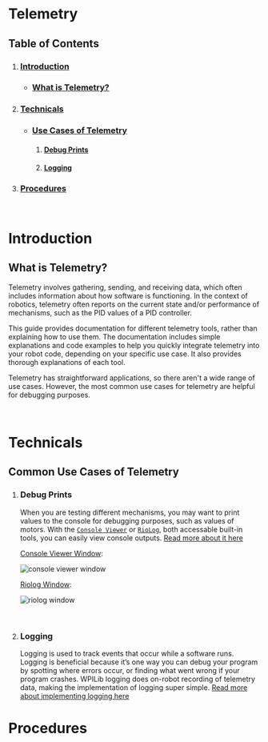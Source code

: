 # Telemetry

## Table of Contents
1. ### [Introduction](#introduction)
    - ### [What is Telemetry?](#what-is-telemetry)
2. ### [Technicals](#technicals)
    - ### [Use Cases of Telemetry](#use-cases-of-telemetry)
        1. #### [Debug Prints](#debug-prints)
        2. #### [Logging](#logging)
3. ### [Procedures](#procedures)

<br/>

# Introduction

## What is Telemetry?
Telemetry involves gathering, sending, and receiving data, which often includes information about how software is functioning. In the context of robotics, telemetry often reports on the current state and/or performance of mechanisms, such as the PID values of a PID controller.

This guide provides documentation for different telemetry tools, rather than explaining how to use them. The documentation includes simple explanations and code examples to help you quickly integrate telemetry into your robot code, depending on your specific use case. It also provides thorough explanations of each tool.

Telemetry has straightforward applications, so there aren't a wide range of use cases. However, the most common use cases for telemetry are helpful for debugging purposes.

<br/>

# Technicals

## Common Use Cases of Telemetry

1. ### Debug Prints
    When you are testing different mechanisms, you may want to print values to the console for debugging purposes, such as values of motors. With the [`Console Viewer`](https://docs.wpilib.org/en/stable/docs/software/vscode-overview/viewing-console-output.html#console-viewer) or [`RioLog`](https://docs.wpilib.org/en/stable/docs/software/vscode-overview/viewing-console-output.html#riolog-vs-code-plugin), both accessable built-in tools, you can easily view console outputs. [Read more about it here](https://docs.wpilib.org/en/stable/docs/software/vscode-overview/viewing-console-output.html#viewing-console-output)
    
    [Console Viewer Window](https://docs.wpilib.org/en/stable/_images/console-viewer-window.webp):
    
    ![console viewer window](https://docs.wpilib.org/en/stable/_images/console-viewer-window.webp)

    [Riolog Window](https://docs.wpilib.org/en/stable/_images/riolog-window.webp):
    
    ![riolog window](https://docs.wpilib.org/en/stable/_images/riolog-window.webp)

    <br/>

2. ### Logging
    Logging is used to track events that occur while a software runs. Logging is beneficial because it’s one way you can debug your program by spotting where errors occur, or finding what went wrong if your program crashes. WPILib logging does on-robot recording of telemetry data, making the implementation of logging super simple. [Read more about implementing logging here](https://docs.wpilib.org/en/stable/docs/software/telemetry/datalog.html)


# Procedures
